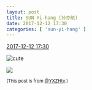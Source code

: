 ```yaml
---
layout: post
title: SUN Yi-hang (孙亦航)
date: 2017-12-12 17:30
categories: [ 'sun-yi-hang' ]
---
```


<div class="weibo-info">
  <a href="https://weibo.com/2565158051/Fzk3exMQS">2017-12-12 17:30</a>
</div>

![cute](https://img.t.sinajs.cn/t4/appstyle/expression/ext/normal/14/tza_org.gif)

<!-- more -->

<a href="https://wx2.sinaimg.cn/mw690/98e534a3gy1fme46l16q9j21400u0myf.jpg">
  <img class="weibo-pic-preview-h" src="//wx2.sinaimg.cn/orj360/98e534a3gy1fme46l16q9j21400u0myf.jpg" />
</a>

<small>(This post is from [@YXZHty](http://weibo.com/2565158051).)</small>
